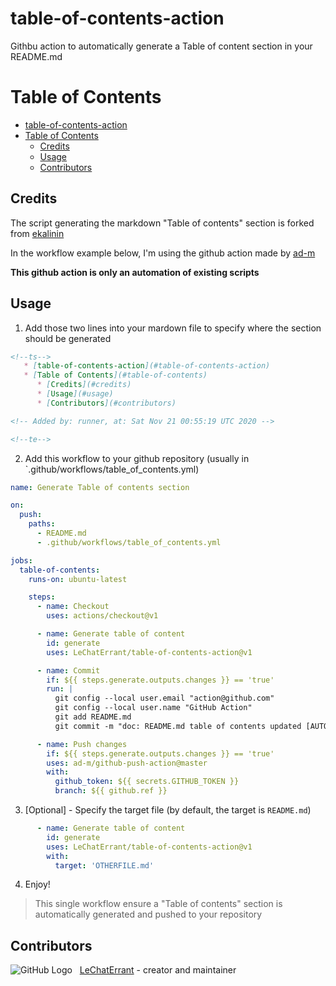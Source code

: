 # table-of-contents-action

Githbu action to automatically generate a Table of content section in your README.md

Table of Contents
=================

<!--ts-->
   * [table-of-contents-action](#table-of-contents-action)
   * [Table of Contents](#table-of-contents)
      * [Credits](#credits)
      * [Usage](#usage)
      * [Contributors](#contributors)

<!-- Added by: runner, at: Sat Nov 21 00:55:19 UTC 2020 -->

<!--te-->

## Credits

The script generating the markdown "Table of contents" section is forked from [ekalinin](https://github.com/ekalinin/github-markdown-toc)

In the workflow example below, I'm using the github action made by [ad-m](https://github.com/ad-m/github-push-action)

**This github action is only an automation of existing scripts**

## Usage

1. Add those two lines into your mardown file to specify where the section should be generated

```markdown
<!--ts-->
   * [table-of-contents-action](#table-of-contents-action)
   * [Table of Contents](#table-of-contents)
      * [Credits](#credits)
      * [Usage](#usage)
      * [Contributors](#contributors)

<!-- Added by: runner, at: Sat Nov 21 00:55:19 UTC 2020 -->

<!--te-->
```

2. Add this workflow to your github repository (usually in `.github/workflows/table_of_contents.yml)

```yaml
name: Generate Table of contents section

on:
  push:
    paths:
      - README.md
      - .github/workflows/table_of_contents.yml

jobs:
  table-of-contents:
    runs-on: ubuntu-latest

    steps:
      - name: Checkout
        uses: actions/checkout@v1

      - name: Generate table of content
        id: generate
        uses: LeChatErrant/table-of-contents-action@v1

      - name: Commit
        if: ${{ steps.generate.outputs.changes }} == 'true'
        run: |
          git config --local user.email "action@github.com"
          git config --local user.name "GitHub Action"
          git add README.md
          git commit -m "doc: README.md table of contents updated [AUTO]"

      - name: Push changes
        if: ${{ steps.generate.outputs.changes }} == 'true'
        uses: ad-m/github-push-action@master
        with:
          github_token: ${{ secrets.GITHUB_TOKEN }}
          branch: ${{ github.ref }}
```

3. [Optional] - Specify the target file (by default, the target is `README.md`)

```yaml
      - name: Generate table of content
        id: generate
        uses: LeChatErrant/table-of-contents-action@v1
        with:
          target: 'OTHERFILE.md'
```


4. Enjoy!

> This single workflow ensure a "Table of contents" section is automatically generated and pushed to your repository

## Contributors

![GitHub Logo](https://github.com/LeChatErrant.png?size=30) &nbsp; [LeChatErrant](https://github.com/LeChatErrant) - creator and maintainer
